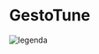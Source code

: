 # GestoTune
![legenda](https://github.com/Alessandro297/GestoTune/assets/152632307/08137d0e-a168-4665-b1d7-58fa7a1f350b)
